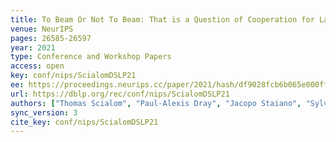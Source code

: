 ```yaml
---
title: To Beam Or Not To Beam: That is a Question of Cooperation for Language GANs.
venue: NeurIPS
pages: 26585-26597
year: 2021
type: Conference and Workshop Papers
access: open
key: conf/nips/ScialomDSLP21
ee: https://proceedings.neurips.cc/paper/2021/hash/df9028fcb6b065e000ffe8a4f03eeb38-Abstract.html
url: https://dblp.org/rec/conf/nips/ScialomDSLP21
authors: ["Thomas Scialom", "Paul-Alexis Dray", "Jacopo Staiano", "Sylvain Lamprier", "Benjamin Piwowarski"]
sync_version: 3
cite_key: conf/nips/ScialomDSLP21
---
```

